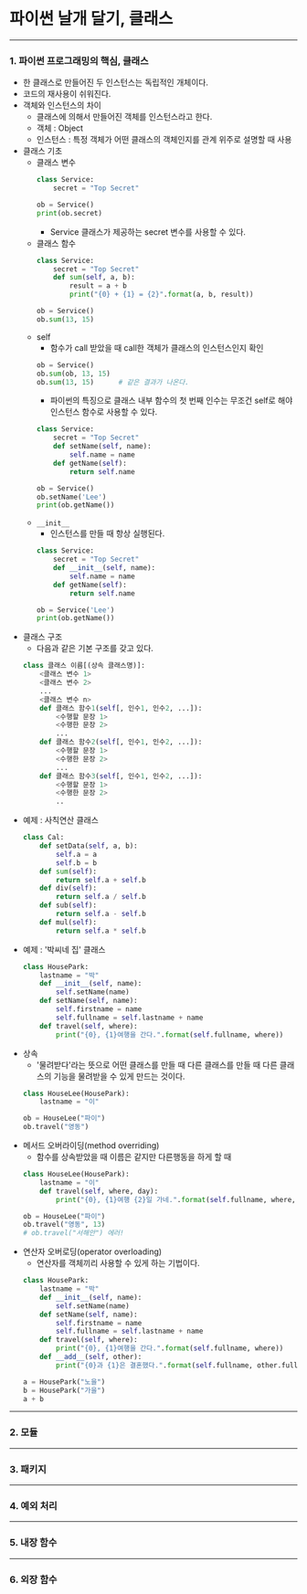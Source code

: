 # 파이썬 날개 달기, 클래스

-----

### 1. 파이썬 프로그래밍의 핵심, 클래스

- 한 클래스로 만들어진 두 인스턴스는 독립적인 개체이다.
- 코드의 재사용이 쉬워진다.
- 객체와 인스턴스의 차이
    - 클래스에 의해서 만들어진 객체를 인스턴스라고 한다.
    - 객체 : Object
    - 인스턴스 : 특정 객체가 어떤 클래스의 객체인지를 관계 위주로 설명할 때 사용
- 클래스 기초
    - 클래스 변수
        ```python
        class Service:
            secret = "Top Secret"

        ob = Service()
        print(ob.secret)
        ```
        - Service 클래스가 제공하는 secret 변수를 사용할 수 있다.
    - 클래스 함수
        ```python
        class Service:
            secret = "Top Secret"
            def sum(self, a, b):
                result = a + b
                print("{0} + {1} = {2}".format(a, b, result))

        ob = Service()
        ob.sum(13, 15)
        ```
    - self
        - 함수가 call 받았을 때 call한 객체가 클래스의 인스턴스인지 확인
        ```python
        ob = Service()
        ob.sum(ob, 13, 15)
        ob.sum(13, 15)      # 같은 결과가 나온다.
        ```
        - 파이썬의 특징으로 클래스 내부 함수의 첫 번째 인수는 무조건 self로 해야 인스턴스 함수로 사용할 수 있다.
        ```python
        class Service:
            secret = "Top Secret"
            def setName(self, name):
                self.name = name
            def getName(self):
                return self.name
        
        ob = Service()
        ob.setName('Lee')
        print(ob.getName())
        ```
    - `__init__`
        - 인스턴스를 만들 때 항상 실행된다.
        ```python
        class Service:
            secret = "Top Secret"
            def __init__(self, name):
                self.name = name
            def getName(self):
                return self.name
        
        ob = Service('Lee')
        print(ob.getName())
        ```
- 클래스 구조
    - 다음과 같은 기본 구조를 갖고 있다.
    ```python
    class 클래스 이름[(상속 클래스명)]:
        <클래스 변수 1>
        <클래스 변수 2>
        ...
        <클래스 변수 n>
        def 클래스 함수1(self[, 인수1, 인수2, ...]):
            <수행할 문장 1>
            <수행한 문장 2>
            ...
        def 클래스 함수2(self[, 인수1, 인수2, ...]):
            <수행할 문장 1>
            <수행한 문장 2>
            ...
        def 클래스 함수3(self[, 인수1, 인수2, ...]):
            <수행할 문장 1>
            <수행한 문장 2>
            ..
    ```
- 예제 : 사칙연산 클래스
    ```python
    class Cal:
        def setData(self, a, b):
            self.a = a
            self.b = b
        def sum(self):
            return self.a + self.b
        def div(self):
            return self.a / self.b
        def sub(self):
            return self.a - self.b
        def mul(self):
            return self.a * self.b
    ```
- 예제 : '박씨네 집' 클래스
    ```python
    class HousePark:
        lastname = "박"
        def __init__(self, name):
            self.setName(name)
        def setName(self, name):
            self.firstname = name
            self.fullname = self.lastname + name
        def travel(self, where):
            print("{0}, {1}여행을 간다.".format(self.fullname, where))
    ```
- 상속
    - '물려받다'라는 뜻으로 어떤 클래스를 만들 때 다른 클래스를 만들 때 다른 클래스의 기능을 물려받을 수 있게 만드는 것이다.
    ```python
    class HouseLee(HousePark):
        lastname = "이"

    ob = HouseLee("파이")
    ob.travel("영동")
    ```
- 메서드 오버라이딩(method overriding)
    - 함수를 상속받았을 때 이름은 같지만 다른행동을 하게 할 때
    ```python
    class HouseLee(HousePark):
        lastname = "이"
        def travel(self, where, day):
            print("{0}, {1}여행 {2}일 가네.".format(self.fullname, where, day))

    ob = HouseLee("파이")
    ob.travel("영동", 13)
    # ob.travel("서해안") 에러!
    ```
- 연산자 오버로딩(operator overloading)
    - 연산자를 객체끼리 사용할 수 있게 하는 기법이다.
    ```python
    class HousePark:
        lastname = "박"
        def __init__(self, name):
            self.setName(name)
        def setName(self, name):
            self.firstname = name
            self.fullname = self.lastname + name
        def travel(self, where):
            print("{0}, {1}여행을 간다.".format(self.fullname, where))
        def __add__(self, other):
            print("{0}과 {1}은 결혼했다.".format(self.fullname, other.fullname))

    a = HousePark("노을")
    b = HousePark("가을")
    a + b
    ```
-----

### 2. 모듈

-----

### 3. 패키지

-----

### 4. 예외 처리

-----

### 5. 내장 함수

-----

### 6. 외장 함수
